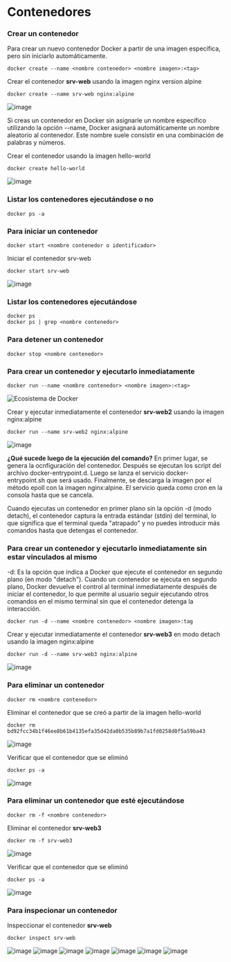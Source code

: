 # Contenedores
 
### Crear un contenedor
Para crear un nuevo contenedor Docker a partir de una imagen específica, pero sin iniciarlo automáticamente. 

```
docker create --name <nombre contenedor> <nombre imagen>:<tag>
```
Crear el contenedor  **srv-web** usando la imagen nginx version alpine
```
docker create --name srv-web nginx:alpine
```
![image](https://github.com/user-attachments/assets/d210cc6a-8ddc-4ad5-aea2-e2186fdf231d)

Si creas un contenedor en Docker sin asignarle un nombre específico utilizando la opción --name, Docker asignará automáticamente un nombre aleatorio al contenedor. Este nombre suele consistir en una combinación de palabras y números.  

Crear el contenedor usando la imagen hello-world
```
docker create hello-world
```
![image](https://github.com/user-attachments/assets/9c255fed-032f-4d77-a2ee-5761a2251c0c)


### Listar los contenedores ejecutándose o no

```
docker ps -a
```

### Para iniciar un contenedor

```
docker start <nombre contenedor o identificador>
```
Iniciar el contenedor srv-web
```
docker start srv-web
```
![image](https://github.com/user-attachments/assets/50007dc6-45e8-4b59-8797-d7731a5cf299)


### Listar los contenedores ejecutándose
```
docker ps 
docker ps | grep <nombre contenedor>
```

### Para detener un contenedor

```
docker stop <nombre contenedor>
```

### Para crear un contenedor y ejecutarlo inmediatamente

```
docker run --name <nombre contenedor> <nombre imagen>:<tag>
```
![Ecosistema de Docker](img/dockerRun.PNG)

Crear y ejecutar inmediatamente el contenedor **srv-web2** usando la imagen nginx:alpine
```
docker run --name srv-web2 nginx:alpine
```
![image](https://github.com/user-attachments/assets/ef2afb47-2fb3-42da-b14b-3381dac26ef7)


**¿Qué sucede luego de la ejecución del comando?**
En primer lugar, se genera la ocnfiguración del contenedor. Después se ejecutan los script del archivo docker-entrypoint.d. Luego se lanza el servicio docker-entrypoint.sh que será usado. Finalmente, se descarga la imagen por el método epoll con la imagen nginx:alpine. El servicio queda como cron en la consola hasta que se cancela. 

Cuando ejecutas un contenedor en primer plano sin la opción -d (modo detach), el contenedor captura la entrada estándar (stdin) del terminal, lo que significa que el terminal queda "atrapado" y no puedes introducir más comandos hasta que detengas el contenedor.

### Para crear un contenedor y ejecutarlo inmediatamente sin estar vinculados al mismo
-d: Es la opción que indica a Docker que ejecute el contenedor en segundo plano (en modo "detach").
Cuando un contenedor se ejecuta en segundo plano, Docker devuelve el control al terminal inmediatamente después de iniciar el contenedor, lo que permite al usuario seguir ejecutando otros comandos en el mismo terminal sin que el contenedor detenga la interacción.

```
docker run -d --name <nombre contenedor> <nombre imagen>:tag
```
Crear y ejecutar inmediatamente el contenedor **srv-web3** en modo detach usando la imagen nginx:alpine
```
docker run -d --name srv-web3 nginx:alpine
```
![image](https://github.com/user-attachments/assets/9cd5386b-2c3c-4aa3-85b6-1fdc9a10f052)


### Para eliminar un contenedor

```
docker rm <nombre contenedor>
```
Eliminar el contenedor que se creó a partir de la imagen hello-world 
```
docker rm bd92fcc34b1f46ee8b61b4135efa35d42da0b535b89b7a1fd0258d0f5a59ba43
```
![image](https://github.com/user-attachments/assets/8072c15c-8838-453c-8363-4c4aa9f65adc)

Verificar que el contenedor que se eliminó
```
docker ps -a
```
![image](https://github.com/user-attachments/assets/989bafd4-8846-4455-a87d-3643a81f6a22)

### Para eliminar un contenedor que esté ejecutándose

```
docker rm -f <nombre contenedor>
```
Eliminar el contenedor **srv-web3** 
```
docker rm -f srv-web3
```
![image](https://github.com/user-attachments/assets/a3b513de-624d-4658-9951-44b0a0aa880b)


Verificar que el contenedor que se eliminó
```
docker ps -a
```
![image](https://github.com/user-attachments/assets/cd32d233-07bd-48ef-8279-9af69be479f5)

### Para inspecionar un contenedor 

Inspeccionar el contenedor **srv-web** 
```
docker inspect srv-web
```
![image](https://github.com/user-attachments/assets/c5a5da77-a0e0-421e-a2b6-c3394c604849)
![image](https://github.com/user-attachments/assets/7fd4d6cc-68a3-4de0-b18a-a787f08a394d)
![image](https://github.com/user-attachments/assets/f3849465-12fb-429f-956b-1440daa1ca39)
![image](https://github.com/user-attachments/assets/beaf4cad-48f3-496d-891b-b5210a87d3b8)
![image](https://github.com/user-attachments/assets/7ef876d2-8ba4-403c-b1d5-8228c5a4a9f2)
![image](https://github.com/user-attachments/assets/50d7402a-0caa-4477-b32e-0d99b28fc91a)
![image](https://github.com/user-attachments/assets/fa6090df-5a50-42a0-a296-ac013a38b4ea)
